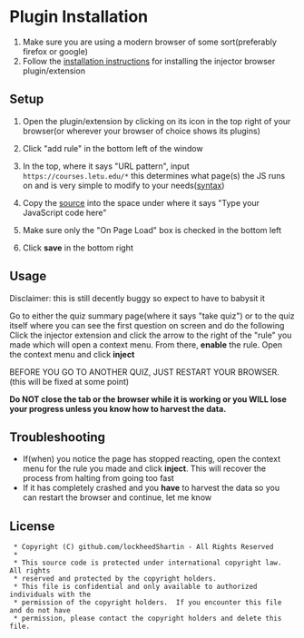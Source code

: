 
# Plugin Installation

1. Make sure you are using a modern browser of some sort(preferably firefox or google)
2. Follow the [installation instructions](https://github.com/Lor-Saba/Code-Injector#Installation) for installing the injector browser plugin/extension

## Setup
1. Open the plugin/extension by clicking on its icon in the top right of your browser(or wherever your browser of choice shows its plugins)
2. Click "add rule" in the bottom left of the window
3. In the top, where it says "URL pattern", input `https://courses.letu.edu/*`
    this determines what page(s) the JS runs on and is very simple to modify to your needs([syntax](https://github.com/Lor-Saba/Code-Injector#rules-structure))

4. Copy the [source](https://github.com/lockheedShartin/cBot/blob/main/revisedjewbot.js) into the space under where it says "Type your JavaScript code here"
5. Make sure only the "On Page Load" box is checked in the bottom left
6. Click **save** in the bottom right

## Usage
Disclaimer: this is still decently buggy so expect to have to babysit it

Go to either the quiz summary page(where it says "take quiz") or to the quiz itself where you can see the first question on screen and do the following
Click the injector extension and click the arrow to the right of the "rule" you made which will open a context menu. From there, **enable** the rule.
Open the context menu and click **inject**



BEFORE YOU GO TO ANOTHER QUIZ, JUST RESTART YOUR BROWSER. (this will be fixed at some point)

**Do NOT close the tab or the browser while it is working or you WILL lose your progress unless you know how to harvest the data.**

## Troubleshooting
- If(when) you notice the page has stopped reacting, open the context menu for the rule you made and click **inject**.
  This will recover the process from halting from going too fast
- If it has completely crashed and you **have** to harvest the data so you can restart the browser and continue, let me know








## License
```
 * Copyright (C) github.com/lockheedShartin - All Rights Reserved
 * 
 * This source code is protected under international copyright law.  All rights
 * reserved and protected by the copyright holders.
 * This file is confidential and only available to authorized individuals with the
 * permission of the copyright holders.  If you encounter this file and do not have
 * permission, please contact the copyright holders and delete this file.
```

